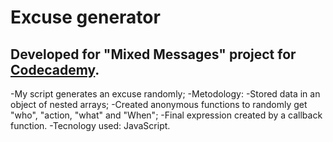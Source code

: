 # Excuse generator
## Developed for "Mixed Messages" project for [Codecademy](https://www.codecademy.com/).
-My script generates an excuse  randomly;
-Metodology:
  -Stored data in an object of nested arrays;
  -Created anonymous functions to randomly get "who", "action, "what" and "When";
  -Final expression created by a callback function.
-Tecnology used: JavaScript.

